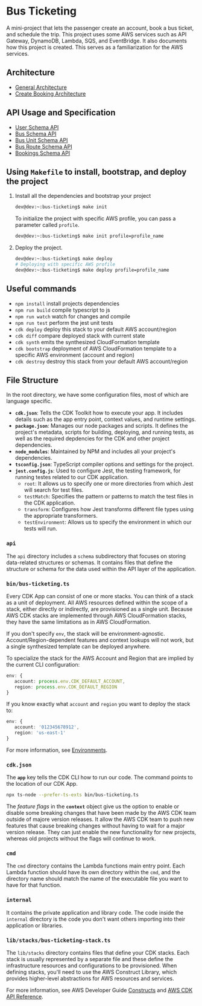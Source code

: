 # Bus Ticketing

A mini-project that lets the passenger create an account, book a bus ticket, and schedule the trip. This project uses some AWS services such as API Gateway, DynamoDB, Lambda, SQS, and EventBridge. It also documents how this project is created. This serves as a familiarization for the AWS services.

## Architecture
* [General Architecture](docs/architecture/general.md)
* [Create Booking Architecture](docs/architecture/create-booking.md)

## API Usage and Specification
* [User Schema API](docs/api_usage/user.md)
* [Bus Schema API](docs/api_usage/bus.md)
* [Bus Unit Schema API](docs/api_usage/bus_unit.md)
* [Bus Route Schema API](docs/api_usage/bus_route.md)
* [Bookings Schema API](docs/api_usage/bookings.md)

## Using `Makefile` to install, bootstrap, and deploy the project

1. Install all the dependencies and bootstrap your project
    ```bash
    dev@dev:~:bus-ticketing$ make init
    ```

    To initialize the project with specific AWS profile, you can pass a parameter called `profile`.
    ```bash
    dev@dev:~:bus-ticketing$ make init profile=profile_name
    ```

2. Deploy the project.
    ```bash
    dev@dev:~:bus-ticketing$ make deploy
    # Deploying with specific AWS profile
    dev@dev:~:bus-ticketing$ make deploy profile=profile_name
    ```

## Useful commands

* `npm install`     install projects dependencies
* `npm run build`   compile typescript to js
* `npm run watch`   watch for changes and compile
* `npm run test`    perform the jest unit tests
* `cdk deploy`      deploy this stack to your default AWS account/region
* `cdk diff`        compare deployed stack with current state
* `cdk synth`       emits the synthesized CloudFormation template
* `cdk bootstrap`   deployment of AWS CloudFormation template to a specific AWS environment (account and region)
* `cdk destroy`     destroy this stack from your default AWS account/region

## File Structure
In the root directory, we have some configuration files, most of which are language specific.
* **`cdk.json`**: Tells the CDK Toolkit how to execute your app. It includes details such as the app entry point, context values, and runtime settings.
* **`package.json`**: Manages our node packages and scripts. It defines the project's metadata, scripts for building, deploying, and running tests, as well as the required depdencies for the CDK and other project dependencies.
* **`node_modules`**: Maintained by NPM and includes all your project's dependencies.
* **`tsconfig.json`**: TypeScript compiler options and settings for the project.
* **`jest.config.js`**: Used to configure Jest, the testing framework, for running testes related to our CDK application.
    * `root`:  It allows us to specify one or more directories from which Jest will search for test files.
    * `testMatch`: Specifies the pattern or patterns to match the test files in the CDK application.
    * `transform`: Configures how Jest transforms different file types using the appropriate transformers.
    * `testEnvironment`: Allows us to specify the environment in which our tests will run.

### `api`
The `api` directory includes a `schema` subdirectory that focuses on storing data-related structures or schemas. It contains files that define the structure or schema for the data used within the API layer of the application.

### `bin/bus-ticketing.ts`
Every CDK App can consist of one or more stacks. You can think of a stack as a unit of deployment. All AWS resources defined within the scope of a stack, either directly or indirectly, are provisioned as a single unit. Because AWS CDK stacks are implemented through AWS CloudFormation stacks, they have the same limitations as in AWS CloudFormation.

If you don't specify `env`, the stack will be environment-agnostic. Account/Region-dependent features and context lookups will not work, but a single synthesized template can be deployed anywhere.

To specialize the stack for the AWS Account and Region that are implied by the current CLI configuration:
```typescript
env: {
   account: process.env.CDK_DEFAULT_ACCOUNT,
   region: process.env.CDK_DEFAULT_REGION
}
```

If you know exactly what `account` and `region` you want to deploy the stack to:
```typescript
env: {
   account: '012345678912',
   region: 'us-east-1'
}
```

For more information, see [Environments](https://docs.aws.amazon.com/cdk/latest/guide/environments.html).

### `cdk.json`
The **`app`** key tells the CDK CLI how to run our code. The command points to the location of our CDK App.

```bash
npx ts-node --prefer-ts-exts bin/bus-ticketing.ts
```

The *feature flags* in the **`context`** object give us the option to enable or disable some breaking changes that have been made by the AWS CDK team outside of majore version releases. It allow the AWS CDK team to push new features that cause breaking changes without having to wait for a major version release. They can just enable the new functionality for new projects, whereas old projects without the flags will continue to work.

### `cmd`
The `cmd` directory contains the Lambda functions main entry point. Each Lambda function should have its own directory within the `cmd`, and the directory name should match the name of the executable file you want to have for that function.

### `internal`
It contains the private application and library code. The code inside the `internal` directory is the code you don't want others importing into their application or libraries.

### `lib/stacks/bus-ticketing-stack.ts`
The `lib/stacks` directory contains files that define your CDK stacks. Each stack is usually represented by a separate file and these define the infrastructure resources and configurations to be provisioned. When defining stacks, you'll need to use the AWS Construct Library, which provides higher-level abstractions for AWS resources and services.

For more information, see AWS Developer Guide [Constructs](https://docs.aws.amazon.com/cdk/v2/guide/constructs.html) and [AWS CDK API Reference](https://docs.aws.amazon.com/cdk/api/v2/docs/aws-construct-library.html).
